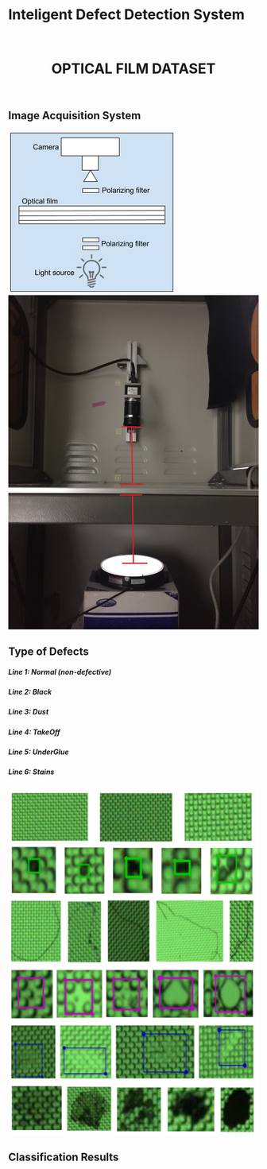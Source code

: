 # Inteligent Defect Detection System
<br>

<h1 align="center">OPTICAL FILM DATASET</h1>
<br>
<h2>Image Acquisition System</h2>
<img src="https://github.com/1106405114/optical_film_dataset/blob/main/img/camera.png" />
<img src="https://github.com/1106405114/optical_film_dataset/blob/main/img/camera_real.png" />

<h2>Type of Defects</h2>
<h5>Line 1: Normal (non-defective)</h5>
<h5>Line 2: Black</h5>
<h5>Line 3: Dust</h5>
<h5>Line 4: TakeOff</h5>
<h5>Line 5: UnderGlue</h5>
<h5>Line 6: Stains </h5>
<img align="center" src="https://github.com/1106405114/optical_film_dataset/blob/main/img/defect_fix.png" width="572" height="702" />

<h2>Classification Results</h2>
